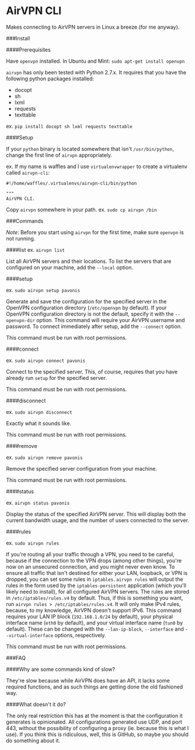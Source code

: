 AirVPN CLI
===========

Makes connecting to AirVPN servers in Linux a breeze (for me anyway).

###Install

####Prerequisites

Have `openvpn` installed. In Ubuntu and Mint: `sudo apt-get install openvpn`

`airvpn` has only been tested with Python 2.7.x. It requires that you have the following python packages installed:

* docopt
* sh
* lxml
* requests
* texttable

ex. `pip install docopt sh lxml requests texttable`

####Setup

If your `python` binary is located somewhere that isn't `/usr/bin/python`, change the first line of 
`airvpn` appropriately. 

ex. If my name is waffles and I use `virtualenvwrapper` to create a virtualenv called `airvpn-cli`:

```shell
#!/home/waffles/.virtualenvs/airvpn-cli/bin/python

"""
AirVPN CLI.

```

Copy `airvpn` somewhere in your path. ex. `sudo cp airvpn /bin`


###Commands

*Note*: Before you start using `airvpn` for the first time, make sure `openvpn` is not running. 

####list
ex. `airvpn list`

List all AirVPN servers and their locations. To list the servers that are configured on your machine, add the `--local` option. 

####setup

ex. `sudo airvpn setup pavonis`

Generate and save the configuration for the specified server in the OpenVPN configuration directory (`/etc/openvpn` by default). 
If your OpenVPN configuration directory is not the default, specify it with the `--openvpn-dir` option. This command will 
require your AirVPN username and password. To connect immediately after setup, add the `--connect` option.

This command must be run with root permissions.

####connect

ex. `sudo airvpn connect pavonis`

Connect to the specified server. This, of course, requires that you have already run `setup` for the specified server. 

This command must be run with root permissions.

####disconnect

ex. `sudo airvpn disconnect`

Exactly what it sounds like.

This command must be run with root permissions.

####remove

ex. `sudo airvpn remove pavonis`

Remove the specified server configuration from your machine. 

This command must be run with root permissions. 

####status

ex. `airvpn status pavonis`

Display the status of the specified AirVPN server. This will display both the current bandwidth usage, and the number of 
users connected to the server.

####rules

ex. `sudo airvpn rules`

If you're routing all your traffic through a VPN, you need to be careful, because if the connection to the VPN drops (among other things), you're now on an unsecured 
connection, and you might never even know. To ensure all traffic that isn't destined for either your LAN, loopback, or 
VPN is dropped, you can set some rules in `iptables`. `airvpn rules` will output the rules in the form used by the `iptables-persistent`
application (which you'll likely need to install), for all configured AirVPN servers. The rules are stored in `/etc/iptables/rules.v4` 
by default. Thus, if this is something you want, run `airvpn rules > /etc/iptables/rules.v4`. It will only make IPv4 rules, because, to my knowledge, AirVPN doesn't support IPv6. This command requires your LAN IP block 
(`192.168.1.0/24` by default), your physical interface name (`eth0` by default), and your virtual interface name (`tun0` by default). 
These can be changed with the `--lan-ip-block`, `--interface` and `--virtual-interface` options, respectively.

This command must be run with root permissions.


###FAQ

####Why are some commands kind of slow?

They're slow because while AirVPN does have an API, it lacks some required functions, and as such things are getting 
done the old fashioned way.


####What doesn't it do?

The only real restriction this has at the moment is that the configuration it generates is opinionated. All configurations
generated use UDP, and port 443, without the possibility of configuring a proxy (ie. because this is what I use). If you
think this is ridiculous, well, this is GitHub, so maybe you should do something about it.
